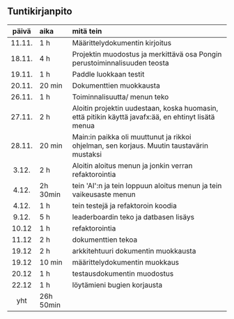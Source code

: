 ## Tuntikirjanpito

| päivä | aika | mitä tein  |
| :----:|:-----| :-----|
|11.11.| 1 h| Määrittelydokumentin kirjoitus|
|18.11.|4 h|Projektin muodostus ja merkittävä osa Pongin perustoiminnalisuuden teosta| 
|19.11.|1 h| Paddle luokkaan testit|
|20.11.|20 min| Dokumenttien muokkausta|
|26.11.|1 h| Toiminnalisuutta/ menun teko|
|27.11.|2 h| Aloitin projektin uudestaan, koska huomasin, että pitikin käyttä javafx:ää, en ehtinyt lisätä menua|
|28.11.|20 min| Main:in paikka oli muuttunut ja rikkoi ohjelman, sen korjaus. Muutin taustavärin mustaksi| 
|3.12.|2 h| Aloitin aloitus menun ja jonkin verran refaktorointia|
|4.12.|2h 30min| tein 'AI':n ja tein loppuun aloitus menun ja tein vaikeusaste menun|
|4.12.|1 h|tein testejä ja refaktoroin koodia|
|9.12.|5 h|leaderboardin teko ja datbasen lisäys|
|10.12|1 h|refaktorointia|
|11.12|2 h|dokumenttien tekoa|
|19.12|2 h|arkkitehtuuri dokumentin muokkausta|
|19.12|10 min|määrittelydokumentin muokkaus|
|20.12|1 h|testausdokumentin muodostus|
|22.12|1 h|löytämieni bugien korjausta|
|yht|26h 50min|||

